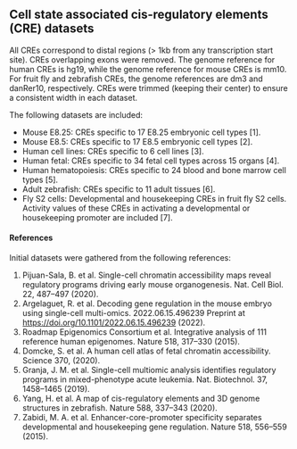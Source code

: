 ## Cell state associated cis-regulatory elements (CRE) datasets

All CREs correspond to distal regions (> 1kb from any transcription start site). CREs overlapping exons were removed. The genome reference for human CREs is hg19, while the genome reference for mouse CREs is mm10. For fruit fly and zebrafish CREs, the genome references are dm3 and danRer10, respectively. CREs were trimmed (keeping their center) to ensure a consistent width in each dataset.


The following datasets are included:

* Mouse E8.25: CREs specific to 17 E8.25 embryonic cell types [1].
* Mouse E8.5: CREs specific to 17 E8.5 embryonic cell types [2].
* Human cell lines: CREs specific to 6 cell lines [3].
* Human fetal: CREs specific to 34 fetal cell types across 15 organs [4].
* Human hematopoiesis: CREs specific to 24 blood and bone marrow cell types [5].
* Adult zebrafish: CREs specific to 11 adult tissues [6]. 
* Fly S2 cells: Developmental and housekeeping CREs in fruit fly S2 cells. Activity values of these CREs in activating a developmental or housekeeping promoter are included [7]. 



#### References
Initial datasets were gathered from the following references:

1. Pijuan-Sala, B. et al. Single-cell chromatin accessibility maps reveal regulatory programs driving early mouse organogenesis. Nat. Cell Biol. 22, 487–497 (2020).
2. Argelaguet, R. et al. Decoding gene regulation in the mouse embryo using single-cell multi-omics. 2022.06.15.496239 Preprint at https://doi.org/10.1101/2022.06.15.496239 (2022).
3. Roadmap Epigenomics Consortium et al. Integrative analysis of 111 reference human epigenomes. Nature 518, 317–330 (2015).
4. Domcke, S. et al. A human cell atlas of fetal chromatin accessibility. Science 370, (2020).
5. Granja, J. M. et al. Single-cell multiomic analysis identifies regulatory programs in mixed-phenotype acute leukemia. Nat. Biotechnol. 37, 1458–1465 (2019).
6. Yang, H. et al. A map of cis-regulatory elements and 3D genome structures in zebrafish. Nature 588, 337–343 (2020).
7. Zabidi, M. A. et al. Enhancer-core-promoter specificity separates developmental and housekeeping gene regulation. Nature 518, 556–559 (2015).
   
